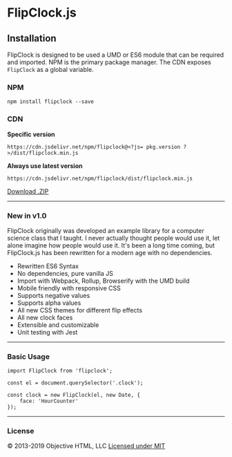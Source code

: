 # FlipClock.js

## Installation

FlipClock is designed to be used a UMD or ES6 module that can be required and
imported. NPM is the primary package manager. The CDN exposes `FlipClock` as a
global variable.

### NPM

```npm install flipclock --save```

### CDN

**Specific version**

`https://cdn.jsdelivr.net/npm/flipclock@<?js= pkg.version ?>/dist/flipclock.min.js`

**Always use latest version**

`https://cdn.jsdelivr.net/npm/flipclock/dist/flipclock.min.js`

<a href="https://github.com/objectivehtml/FlipClock/archive/master.zip" class="btn btn-primary">
	<i class="fa fa-download"></i> Download .ZIP
</a>

---

### New in v1.0

FlipClock originally was developed an example library for a computer science class that I taught. I never actually thought people would use it, let alone imagine how people would use it. It's been a long time coming, but FlipClock.js has been rewritten for a modern age with no dependencies.

- Rewritten ES6 Syntax
- No dependencies, pure vanilla JS
- Import with Webpack, Rollup, Browserify with the UMD build
- Mobile friendly with responsive CSS
- Supports negative values
- Supports alpha values
- All new CSS themes for different flip effects
- All new clock faces
- Extensible and customizable
- Unit testing with Jest

---

### Basic Usage

	import FlipClock from 'flipclock';

	const el = document.querySelector('.clock');

	const clock = new FlipClock(el, new Date, {
		face: 'HourCounter'
	});

---

### License

&copy; 2013-2019 Objective HTML, LLC [Licensed under MIT](./license.txt)
